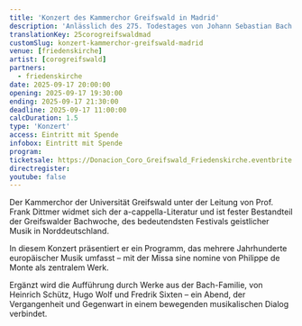 ```yaml
---
title: 'Konzert des Kammerchor Greifswald in Madrid'
description: 'Anlässlich des 275. Todestages von Johann Sebastian Bach laden wir herzlich zu einem besonderen musikalischen Ereignis ein.'
translationKey: 25corogreifswaldmad
customSlug: konzert-kammerchor-greifswald-madrid
venue: [friedenskirche]
artist: [corogreifswald]
partners:
  - friedenskirche
date: 2025-09-17 20:00:00
opening: 2025-09-17 19:30:00
ending: 2025-09-17 21:30:00
deadline: 2025-09-17 11:00:00
calcDuration: 1.5
type: 'Konzert'
access: Eintritt mit Spende
infobox: Eintritt mit Spende
program:
ticketsale: https://Donacion_Coro_Greifswald_Friedenskirche.eventbrite.es
directregister:
youtube: false
---
```


Der Kammerchor der Universität Greifswald unter der Leitung von Prof. Frank Dittmer widmet sich der a-cappella-Literatur und ist fester Bestandteil der Greifswalder Bachwoche, des bedeutendsten Festivals geistlicher Musik in Norddeutschland.

In diesem Konzert präsentiert er ein Programm, das mehrere Jahrhunderte europäischer Musik umfasst – mit der Missa sine nomine von Philippe de Monte als zentralem Werk.

Ergänzt wird die Aufführung durch Werke aus der Bach-Familie, von Heinrich Schütz, Hugo Wolf und Fredrik Sixten – ein Abend, der Vergangenheit und Gegenwart in einem bewegenden musikalischen Dialog verbindet.
